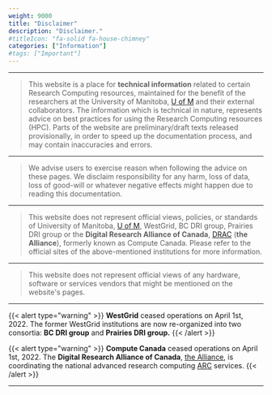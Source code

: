 ```yaml
---
weight: 9000
title: "Disclaimer"
description: "Disclaimer."
#titleIcon: "fa-solid fa-house-chimney"
categories: ["Information"]
#tags: ["Important"]
---
```


---

> This website is a place for __technical information__ related to certain Research Computing resources, maintained for the benefit of the researchers at the University of Manitoba, [U of M](https://umanitoba.ca/ "University of Manitoba") and their external collaborators. The information which is technical in nature, represents advice on best practices for using the Research Computing resources (HPC). Parts of the website are preliminary/draft texts released provisionally, in order to speed up the documentation process, and may contain inaccuracies and errors.

---

> We advise users to exercise reason when following the advice on these pages. We disclaim responsibility for any harm, loss of data, loss of good-will or whatever negative effects might happen due to reading this documentation.

---

> This website does not represent official views, policies, or standards of University of Manitoba, [U of M](https://umanitoba.ca/governance/governing-documents), WestGrid, BC DRI group, Prairies DRI group or the __Digital Research Alliance of Canada__, [DRAC](https://alliancecan.ca/) (**the Alliance**), formerly known as Compute Canada. Please refer to the official sites of the above-mentioned institutions for more information.

---

> This website does not represent official views of any hardware, software or services vendors that might be mentioned on the website's pages.

---

{{< alert type="warning" >}}
__WestGrid__ ceased operations on April 1st, 2022. The former WestGrid institutions are now re-organized into two consortia: __BC DRI group__ and __Prairies DRI group.__
{{< /alert >}}

{{< alert type="warning" >}}
__Compute Canada__ ceased operations on April 1st, 2022. The __Digital Research Alliance of Canada__, [the Alliance](https://alliancecan.ca/), is coordinating the national advanced research computing [ARC](https://alliancecan.ca/en/services/advanced-research-computing) services.
{{< /alert >}}

---

<!-- Changes and update:
* 
*
*
-->
